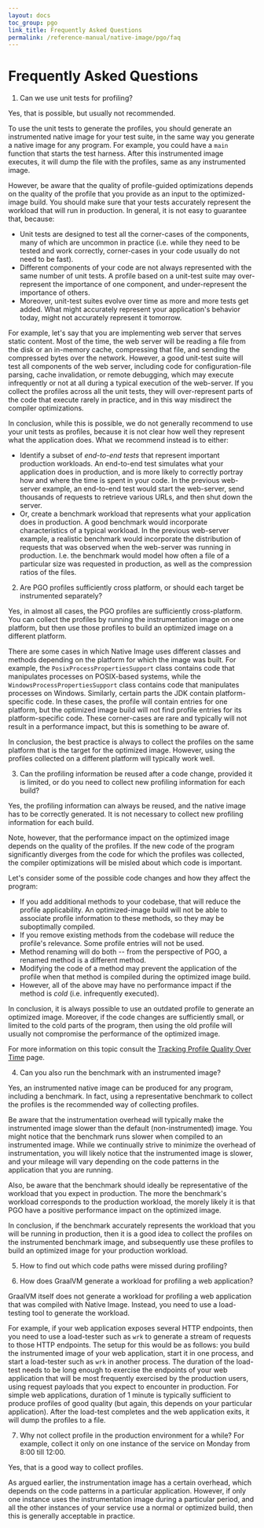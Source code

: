 ```yaml
---
layout: docs
toc_group: pgo
link_title: Frequently Asked Questions
permalink: /reference-manual/native-image/pgo/faq
---
```


# Frequently Asked Questions

1. Can we use unit tests for profiling?

Yes, that is possible, but usually not recommended.

To use the unit tests to generate the profiles,
you should generate an instrumented native image for your test suite,
in the same way you generate a native image for any program.
For example, you could have a `main` function that starts the test harness.
After this instrumented image executes, it will dump the file with the profiles,
same as any instrumented image.

However, be aware that the quality of profile-guided optimizations depends on the quality of the profile
that you provide as an input to the optimized-image build.
You should make sure that your tests accurately represent the workload that will run in production.
In general, it is not easy to guarantee that, because:

- Unit tests are designed to test all the corner-cases of the components,
  many of which are uncommon in practice (i.e. while they need to be tested and work correctly,
  corner-cases in your code usually do not need to be fast).
- Different components of your code are not always represented with the same number of unit tests.
  A profile based on a unit-test suite may over-represent the importance of one component,
  and under-represent the importance of others.
- Moreover, unit-test suites evolve over time as more and more tests get added.
  What might accurately represent your application's behavior today,
  might not accurately represent it tomorrow.

For example, let's say that you are implementing web server that serves static content.
Most of the time, the web server will be reading a file from the disk or an in-memory cache,
compressing that file, and sending the compressed bytes over the network.
However, a good unit-test suite will test all components of the web server,
including code for configuration-file parsing, cache invalidation, or remote debugging,
which may execute infrequently or not at all during a typical execution of the web-server.
If you collect the profiles across all the unit tests,
they will over-represent parts of the code that execute rarely in practice,
and in this way misdirect the compiler optimizations.

In conclusion, while this is possible,
we do not generally recommend to use your unit tests as profiles,
because it is not clear how well they represent what the application does.
What we recommend instead is to either:

- Identify a subset of *end-to-end tests* that represent important production workloads.
  An end-to-end test simulates what your application does in production, and is more likely
  to correctly portray how and where the time is spent in your code.
  In the previous web-server example, an end-to-end test would start the web-server,
  send thousands of requests to retrieve various URLs, and then shut down the server.
- Or, create a benchmark workload that represents what your application does in production.
  A good benchmark would incorporate characteristics of a typical workload.
  In the previous web-server example, a realistic benchmark would incorporate
  the distribution of requests that was observed when the web-server was running in production.
  I.e. the benchmark would model how often a file of a particular size was requested in production,
  as well as the compression ratios of the files.

2. Are PGO profiles sufficiently cross platform, or should each target be instrumented separately?

Yes, in almost all cases, the PGO profiles are sufficiently cross-platform.
You can collect the profiles by running the instrumentation image on one platform,
but then use those profiles to build an optimized image on a different platform.

There are some cases in which Native Image uses different classes and methods
depending on the platform for which the image was built.
For example, the `PosixProcessPropertiesSupport` class contains code that
manipulates processes on POSIX-based systems,
while the `WindowsProcessPropertiesSupport` class contains code
that manipulates processes on Windows.
Similarly, certain parts the JDK contain platform-specific code.
In these cases, the profile will contain entries for one platform,
but the optimized image build will not find profile entries for its platform-specific code.
These corner-cases are rare and typically will not result in a performance impact,
but this is something to be aware of.

In conclusion, the best practice is always to collect the profiles on the same platform
that is the target for the optimized image.
However, using the profiles collected on a different platform will typically work well.

3. Can the profiling information be reused after a code change, provided it is limited,
   or do you need to collect new profiling information for each build?

Yes, the profiling information can always be reused, and the native image has to be correctly generated.
It is not necessary to collect new profiling information for each build.

Note, however, that the performance impact on the optimized image depends on the quality of the profiles.
If the new code of the program significantly diverges
from the code for which the profiles was collected,
the compiler optimizations will be misled about which code is important.

Let's consider some of the possible code changes and how they affect the program:

- If you add additional methods to your codebase, that will reduce the profile applicability.
  An optimized-image build will not be able to associate profile information to these methods,
  so they may be suboptimally compiled.
- If you remove existing methods from the codebase will reduce the profile's relevance.
  Some profile entries will not be used.
- Method renaming will do both -- from the perspective of PGO, a renamed method
  is a different method.
- Modifying the code of a method may prevent the application of the profile
  when that method is compiled during the optimized image build.
- However, all of the above may have no performance impact
  if the method is *cold* (i.e. infrequently executed).

In conclusion, it is always possible to use an outdated profile to generate an optimized image.
Moreover, if the code changes are sufficiently small, or limited to the cold parts of the program,
then using the old profile will usually not compromise the performance of the optimized image.

For more information on this topic consult the [Tracking Profile Quality Over Time](PGO-Profile-Quality.md) page.

4. Can you also run the benchmark with an instrumented image?

Yes, an instrumented native image can be produced for any program, including a benchmark.
In fact, using a representative benchmark to collect the profiles
is the recommended way of collecting profiles.

Be aware that the instrumentation overhead will typically make the instrumented image slower
than the default (non-instrumented) image.
You might notice that the benchmark runs slower when compiled to an instrumented image.
While we continually strive to minimize the overhead of instrumentation,
you will likely notice that the instrumented image is slower,
and your mileage will vary depending on the code patterns
in the application that you are running.

Also, be aware that the benchmark should ideally be representative
of the workload that you expect in production.
The more the benchmark's workload corresponds to the production workload,
the morely likely it is that PGO have a positive performance impact
on the optimized image.

In conclusion, if the benchmark accurately represents the workload that you will be running in production,
then it is a good idea to collect the profiles on the instrumented benchmark image,
and subsequently use these profiles to build an optimized image for your production workload.

5. How to find out which code paths were missed during profiling?


6. How does GraalVM generate a workload for profiling a web application?

GraalVM itself does not generate a workload for profiling a web application
that was compiled with Native Image.
Instead, you need to use a load-testing tool to generate the workload.

For example, if your web application exposes several HTTP endpoints,
then you need to use a load-tester such as `wrk`
to generate a stream of requests to those HTTP endpoints.
The setup for this would be as follows:
you build the instrumented image of your web application,
start it in one process, and start a load-tester such as `wrk` in another process.
The duration of the load-test needs to be long enough to exercise the endpoints
of your web application that will be most frequently exercised by the production users,
using request payloads that you expect to encounter in production.
For simple web applications, duration of 1 minute is typically sufficient
to produce profiles of good quality (but again, this depends on your particular application).
After the load-test completes and the web application exits,
it will dump the profiles to a file.

7. Why not collect profile in the production environment for a while?
   For example, collect it only on one instance of the service on Monday from 8:00 till 12:00.

Yes, that is a good way to collect profiles.

As argued earlier, the instrumentation image has a certain overhead,
which depends on the code patterns in a particular application.
However, if only one instance uses the instrumentation image during a particular period,
and all the other instances of your service use a normal or optimized build,
then this is generally acceptable in practice.

